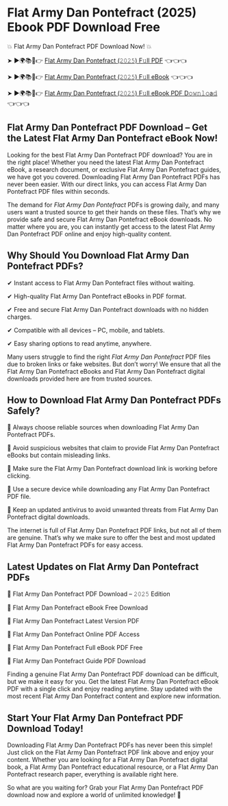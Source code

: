# Flat Army Dan Pontefract (2025) Ebook PDF Download Free

💥 Flat Army Dan Pontefract PDF Download Now! 💥

➤ ►🌍📚📱👉 [Flat Army Dan Pontefract (𝟸𝟶𝟸𝟻) F𝚞ll PDF](https://getpdf.xyz/flat-army-dan-pontefract) 👈👈👈


➤ ►🌍📚📱👉 [Flat Army Dan Pontefract (𝟸𝟶𝟸𝟻) F𝚞ll eBook](https://getpdf.xyz/flat-army-dan-pontefract) 👈👈👈


➤ ►🌍📚📱👉 [Flat Army Dan Pontefract (𝟸𝟶𝟸𝟻) F𝚞ll eBook PDF D𝚘𝚠𝚗𝚕𝚘a𝚍](https://getpdf.xyz/flat-army-dan-pontefract) 👈👈👈


## Flat Army Dan Pontefract PDF Download – Get the Latest Flat Army Dan Pontefract eBook Now!

Looking for the best Flat Army Dan Pontefract PDF download? You are in the right place! Whether you need the latest Flat Army Dan Pontefract eBook, a research document, or exclusive Flat Army Dan Pontefract guides, we have got you covered. Downloading Flat Army Dan Pontefract PDFs has never been easier. With our direct links, you can access Flat Army Dan Pontefract PDF files within seconds.

The demand for *Flat Army Dan Pontefract* PDFs is growing daily, and many users want a trusted source to get their hands on these files. That’s why we provide safe and secure Flat Army Dan Pontefract eBook downloads. No matter where you are, you can instantly get access to the latest Flat Army Dan Pontefract PDF online and enjoy high-quality content.

## Why Should You Download Flat Army Dan Pontefract PDFs?

✔ Instant access to Flat Army Dan Pontefract files without waiting.

✔ High-quality Flat Army Dan Pontefract eBooks in PDF format.

✔ Free and secure Flat Army Dan Pontefract downloads with no hidden charges.

✔ Compatible with all devices – PC, mobile, and tablets.

✔ Easy sharing options to read anytime, anywhere.

Many users struggle to find the right *Flat Army Dan Pontefract* PDF files due to broken links or fake websites. But don’t worry! We ensure that all the Flat Army Dan Pontefract eBooks and Flat Army Dan Pontefract digital downloads provided here are from trusted sources.

## How to Download Flat Army Dan Pontefract PDFs Safely?

📌 Always choose reliable sources when downloading Flat Army Dan Pontefract PDFs.

📌 Avoid suspicious websites that claim to provide Flat Army Dan Pontefract eBooks but contain misleading links.

📌 Make sure the Flat Army Dan Pontefract download link is working before clicking.

📌 Use a secure device while downloading any Flat Army Dan Pontefract PDF file.

📌 Keep an updated antivirus to avoid unwanted threats from Flat Army Dan Pontefract digital downloads.

The internet is full of Flat Army Dan Pontefract PDF links, but not all of them are genuine. That’s why we make sure to offer the best and most updated Flat Army Dan Pontefract PDFs for easy access.

## Latest Updates on Flat Army Dan Pontefract PDFs

🔹 Flat Army Dan Pontefract PDF Download – 𝟸𝟶𝟸𝟻 Edition

🔹 Flat Army Dan Pontefract eBook Free Download

🔹 Flat Army Dan Pontefract Latest Version PDF

🔹 Flat Army Dan Pontefract Online PDF Access

🔹 Flat Army Dan Pontefract Full eBook PDF Free

🔹 Flat Army Dan Pontefract Guide PDF Download

Finding a genuine Flat Army Dan Pontefract PDF download can be difficult, but we make it easy for you. Get the latest Flat Army Dan Pontefract eBook PDF with a single click and enjoy reading anytime. Stay updated with the most recent Flat Army Dan Pontefract content and explore new information.

## Start Your Flat Army Dan Pontefract PDF Download Today!

Downloading Flat Army Dan Pontefract PDFs has never been this simple! Just click on the Flat Army Dan Pontefract PDF link above and enjoy your content. Whether you are looking for a Flat Army Dan Pontefract digital book, a Flat Army Dan Pontefract educational resource, or a Flat Army Dan Pontefract research paper, everything is available right here.

So what are you waiting for? Grab your Flat Army Dan Pontefract PDF download now and explore a world of unlimited knowledge! 🚀